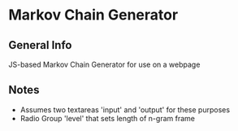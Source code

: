 # Markov Chain Generator

## General Info
JS-based Markov Chain Generator for use on a webpage

## Notes
* Assumes two textareas 'input' and 'output' for these purposes
* Radio Group 'level' that sets length of n-gram frame
